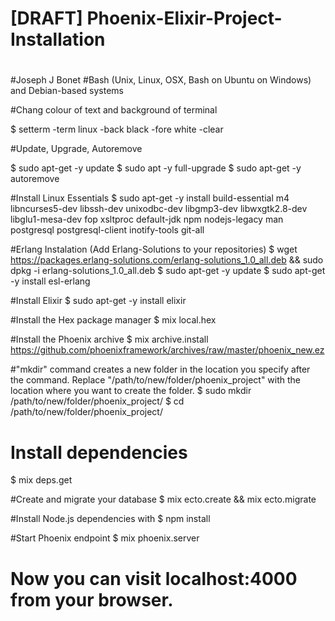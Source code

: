 # [DRAFT] Phoenix-Elixir-Project-Installation
#
#Joseph J Bonet
#Bash (Unix, Linux, OSX, Bash on Ubuntu on Windows) and Debian-based systems

#Chang colour of text and background of terminal

$ setterm -term linux -back black -fore white -clear


#Update, Upgrade, Autoremove

$ sudo apt-get -y update
$ sudo apt -y full-upgrade
$ sudo apt-get -y autoremove


#Install Linux Essentials
$ sudo apt-get -y install build-essential m4 libncurses5-dev libssh-dev unixodbc-dev libgmp3-dev libwxgtk2.8-dev libglu1-mesa-dev fop xsltproc default-jdk npm nodejs-legacy man postgresql postgresql-client inotify-tools git-all


#Erlang Instalation (Add Erlang-Solutions to your repositories)
$ wget https://packages.erlang-solutions.com/erlang-solutions_1.0_all.deb && sudo dpkg -i erlang-solutions_1.0_all.deb
$ sudo apt-get -y update
$ sudo apt-get -y install esl-erlang
    
#Install Elixir
$ sudo apt-get -y install elixir

#Install the Hex package manager
$ mix local.hex

#Install the Phoenix archive
$ mix archive.install https://github.com/phoenixframework/archives/raw/master/phoenix_new.ez


#"mkdir" command creates a new folder in the location you specify after the command. Replace "/path/to/new/folder/phoenix_project" with the location where you want to create the folder.
$ sudo mkdir /path/to/new/folder/phoenix_project/
$ cd /path/to/new/folder/phoenix_project/


# Install dependencies
$ mix deps.get

#Create and migrate your database
$ mix ecto.create && mix ecto.migrate

#Install Node.js dependencies with
$ npm install

#Start Phoenix endpoint
$ mix phoenix.server

# Now you can visit localhost:4000 from your browser. 
